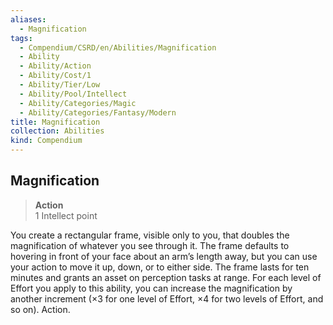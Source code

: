 ```yaml
---
aliases:
  - Magnification
tags:
  - Compendium/CSRD/en/Abilities/Magnification
  - Ability
  - Ability/Action
  - Ability/Cost/1
  - Ability/Tier/Low
  - Ability/Pool/Intellect
  - Ability/Categories/Magic
  - Ability/Categories/Fantasy/Modern
title: Magnification
collection: Abilities
kind: Compendium
---
```

## Magnification
>**Action**  
>1 Intellect point

You create a rectangular frame, visible only to you, that doubles the magnification of whatever you see through it. The frame defaults to hovering in front of your face about an arm’s length away, but you can use your action to move it up, down, or to either side. The frame lasts for ten minutes and grants an asset on perception tasks at range. For each level of Effort you apply to this ability, you can increase the magnification by another increment (×3 for one level of Effort, ×4 for two levels of Effort, and so on). Action. 





